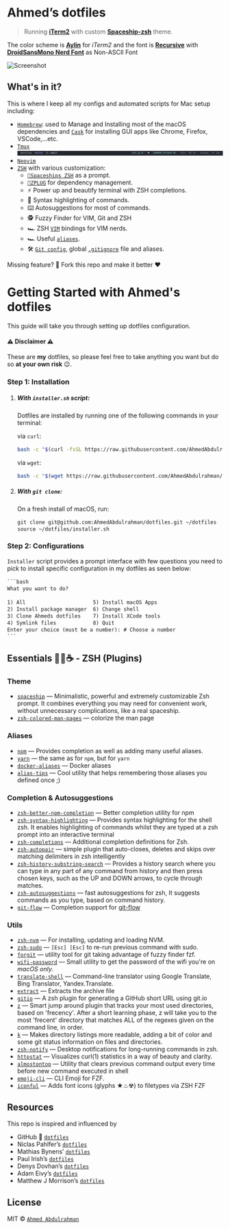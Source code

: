 # Ahmed’s dotfiles

> Running [**iTerm2**](https://www.iterm2.com/) with custom [**Spaceship-zsh**](https://github.com/denysdovhan/spaceship-zsh-theme) theme.

The color scheme is [**Aylin**](https://github.com/AhmedAbdulrahman/aylin-iterm-theme) for _iTerm2_ and the font is [**Recursive**](https://www.recursive.design/) with [**DroidSansMono Nerd Font**](https://github.com/ryanoasis/nerd-fonts) as Non-ASCII Font

![Screenshot](intro.png)

## What's in it?
This is where I keep all my configs and automated scripts for Mac setup including:
- [`Homebrew`](https://brew.sh/): used to Manage and Installing most of the macOS dependencies and [`Cask`](https://github.com/caskroom/homebrew-cask) for installing GUI apps like Chrome, Firefox, VSCode,...etc.
- [`Tmux`](http://tmux.sourceforge.net/)
  ![Screenshot](tmux.png)
- [`Neovim`](https://neovim.io)
- [`ZSH`](http://www.zsh.org/) with various customization:
  - [`🚀Spaceships ZSH`](https://github.com/denysdovhan/spaceship-prompt) as a prompt.
  - [`🌺ZPLUG`](https://zplug.sh) for dependency management.
  - ⚡️ Power up and beautify terminal with ZSH completions.
  - 💄 Syntax highlighting of commands.
  - ⌨️  Autosuggestions for most of commands.
  - 🕵️‍ Fuzzy Finder for VIM, Git and ZSH
  - 🏎 ZSH [`VIM`](./zsh/config/mappings.zsh) bindings for VIM nerds.
  - 🏎 Useful [`aliases`](./zsh/config/aliases.zsh).
  - 🛠 [`Git config`](./files/.gitconfig), global [`.gitignore`](./files/.config/git/.gitignore) file and aliases.

Missing feature? 🍴 Fork this repo and make it better ❤️

# Getting Started with Ahmed's dotfiles
This guide will take you through setting up dotfiles configuration.

#### ⚠️ Disclaimer ⚠️

These are **my** dotfiles, so please feel free to take anything you want but do so **at your own risk** 😉.

### Step 1: Installation

1. ##### With `installer.sh` script:

    Dotfiles are installed by running one of the following commands in your terminal:

    via `curl`:

    ```bash
    bash -c "$(curl -fsSL https://raw.githubusercontent.com/AhmedAbdulrahman/dotfiles/master/installer.sh)"
    ```

    via `wget`:

    ```bash
    bash -c "$(wget https://raw.githubusercontent.com/AhmedAbdulrahman/dotfiles/master/installer.sh -O -)"
    ```

2. ##### With `git clone`:

   On a fresh install of macOS, run:

   ```
   git clone git@github.com:AhmedAbdulrahman/dotfiles.git ~/dotfiles
   source ~/dotfiles/installer.sh
   ```

### Step 2: Configurations

`Installer` script provides a prompt interface with few questions you need to pick to install specific configuration in my dotfiles as seen below:

    ```bash
    What you want to do?

    1) All                      5) Install macOS Apps
    2) Install package manager  6) Change shell
    3) Clone Ahmeds dotfiles    7) Install XCode tools
    4) Symlink files            8) Quit
    Enter your choice (must be a number): # Choose a number
    ```

## Essentials 👩‍💻☕️ - ZSH (Plugins)

### Theme
- [`spaceship`](https://github.com/denysdovhan/spaceship-prompt) — Minimalistic, powerful and extremely customizable Zsh prompt. It combines everything you may need for convenient work, without unnecessary complications, like a real spaceship.
- [`zsh-colored-man-pages`](https://github.com/ael-code/zsh-colored-man-pages) — colorize the man page

### Aliases
- [`npm`](https://github.com/igoradamenko/npm.plugin.zsh) — Provides completion as well as adding many useful aliases.
- [`yarn`](https://github.com/g-plane/zsh-yarn-autocompletions) — the same as for `npm`, but for `yarn`
- [`docker-aliases`](https://github.com/webyneter/docker-aliases) — Docker aliases
- [`alias-tips`](https://github.com/djui/alias-tips) — Cool utility that helps remembering those aliases you defined once ;)

### Completion & Autosuggestions
- [`zsh-better-npm-completion`](https://github.com/lukechilds/zsh-better-npm-completion) — Better completion utility for npm
- [`zsh-syntax-highlighting`](https://github.com/zsh-users/zsh-syntax-highlighting) — Provides syntax highlighting for the shell zsh. It enables highlighting of commands whilst they are typed at a zsh prompt into an interactive terminal
- [`zsh-completions`](https://github.com/zsh-users/zsh-completions) — Additional completion definitions for Zsh.
- [`zsh-autopair`](https://github.com/hlissner/zsh-autopair) — simple plugin that auto-closes, deletes and skips over matching delimiters in zsh intelligently
- [`zsh-history-substring-search`](https://github.com/zsh-users/zsh-history-substring-search) — Provides a history search where you can type in any part of any command from history and then press chosen keys, such as the UP and DOWN arrows, to cycle through matches.
- [`zsh-autosuggestions`](https://github.com/zsh-users/zsh-autosuggestions) — fast autosuggestions for zsh, It suggests commands as you type, based on command history.
- [`git-flow`](https://github.com/bobthecow/git-flow-completion) — Completion support for [git-flow](https://github.com/nvie/gitflow)

### Utils
- [`zsh-nvm`](https://github.com/lukechilds/zsh-nvm) — For installing, updating and loading NVM.
- [`zsh-sudo`](https://github.com/hcgraf/zsh-sudo) — `[Esc] [Esc]` to re-run previous command with sudo.
- [`forgit`](https://github.com/wfxr/forgit) — utility tool for git taking advantage of fuzzy finder fzf.
- [`wifi-password`](https://github.com/rauchg/wifi-password) — Small utility to get the password of the wifi you're on _macOS only_.
- [`translate-shell`](https://github.com/soimort/translate-shell) — Command-line translator using Google Translate, Bing Translator, Yandex.Translate.
- [`extract`](https://github.com/thetic/extract) — Extracts the archive file
- [`gitio`](https://github.com/denysdovhan/gitio-zsh) — A zsh plugin for generating a GitHub short URL using git.io
- [`z`](https://github.com/rupa/z) — Smart jump around plugin that tracks your most used directories, based on 'frecency'. After a short learning phase, z will take you to the most 'frecent' directory that matches ALL of the regexes given on the command line, in order.
- [`k`](https://github.com/supercrabtree/k) — Makes directory listings more readable, adding a bit of color and some git status information on files and directories.
- [`zsh-notify`](https://github.com/marzocchi/zsh-notify) — Desktop notifications for long-running commands in zsh.
- [`httpstat`](https://github.com/reorx/httpstat) — Visualizes curl(1) statistics in a way of beauty and clarity.
- [`almostontop`](https://github.com/Valiev/almostontop) — Utility that clears previous command output every time before new command executed in shell
- [`emoji-cli`](https://github.com/wfxr/emoji-cli) — CLI Emoji for FZF.
- [`iconful`](https://github.com/wfxr/emoji-cli) — Adds font icons (glyphs ★♨☢) to filetypes via ZSH FZF

## Resources

This repo is inspired and influenced by

- GitHub 💞 [`dotfiles`](http://dotfiles.github.io/)
- Niclas Pahlfer’s [`dotfiles`](https://github.com/Npahlfer)
- Mathias Bynens’ [`dotfiles`](https://github.com/mathiasbynens/dotfiles)
- Paul Irish’s [`dotfiles`](https://github.com/paulirish/dotfiles)
- Denys Dovhan’s [`dotfiles`](https://github.com/denysdovhan/dotfiles)
- Adam Eivy’s [`dotfiles`](https://github.com/atomantic/dotfiles)
- Matthew J Morrison’s [`dotfiles`](https://github.com/mattjmorrison/dotfiles)

## License

MIT © [`Ahmed Abdulrahman`](https://github.com/AhmedAbdulrahman)
